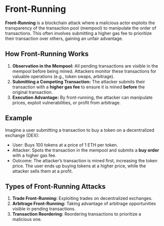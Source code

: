 # Front-Running

**Front-Running** is a blockchain attack where a malicious actor exploits the transparency of the transaction pool (mempool) to manipulate the order of transactions. This often involves submitting a higher gas fee to prioritize their transaction over others, gaining an unfair advantage.

## **How Front-Running Works** <a href="#how-front-running-works" id="how-front-running-works"></a>

1. **Observation in the Mempool:** All pending transactions are visible in the mempool before being mined. Attackers monitor these transactions for valuable operations (e.g., token swaps, arbitrage).
2. **Submitting a Competing Transaction:** The attacker submits their transaction with a **higher gas fee** to ensure it is mined **before** the original transaction.
3. **Execution Advantage:** By front-running, the attacker can manipulate prices, exploit vulnerabilities, or profit from arbitrage.

## **Example** <a href="#example" id="example"></a>

Imagine a user submitting a transaction to buy a token on a decentralized exchange (DEX):

* User: Buys 100 tokens at a price of 1 ETH per token.
* Attacker: Spots the transaction in the mempool and submits a **buy order** with a higher gas fee.
* Outcome: The attacker’s transaction is mined first, increasing the token price. The user ends up buying tokens at a higher price, while the attacker sells them at a profit.

## **Types of Front-Running Attacks** <a href="#types-of-front-running-attacks" id="types-of-front-running-attacks"></a>

1. **Trade Front-Running:** Exploiting trades on decentralized exchanges.
2. **Arbitrage Front-Running:** Taking advantage of arbitrage opportunities visible in pending transactions.
3. **Transaction Reordering:** Reordering transactions to prioritize a malicious one.
